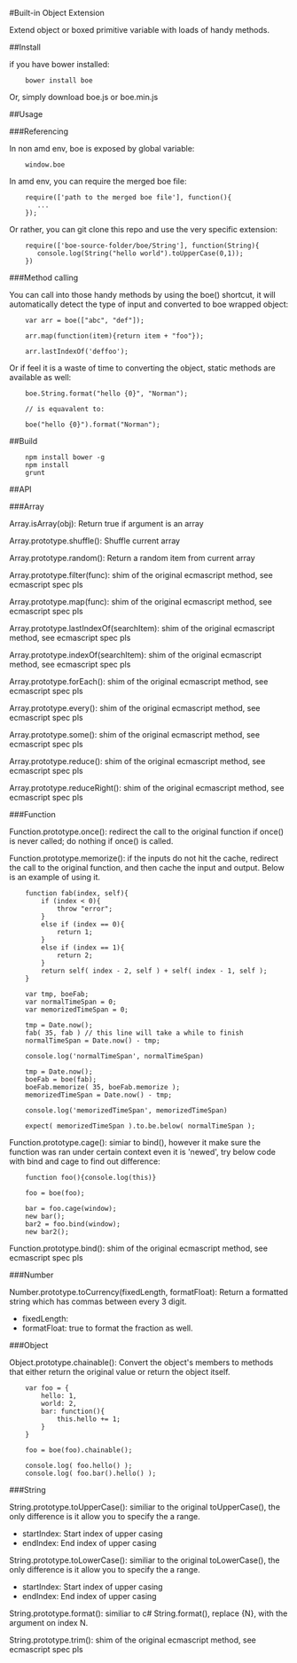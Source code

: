 #Built-in Object Extension

Extend object or boxed primitive variable with loads of handy methods.

##Install

if you have bower installed:

		bower install boe
		
Or, simply download boe.js or boe.min.js

##Usage

###Referencing

In non amd env, boe is exposed by global variable:

		window.boe
		
In amd env, you can require the merged boe file:

		require(['path to the merged boe file'], function(){
		   ...
		});
		
Or rather, you can git clone this repo and use the very specific extension:

		require(['boe-source-folder/boe/String'], function(String){
		   console.log(String("hello world").toUpperCase(0,1));
		})

###Method calling

You can call into those handy methods by using the boe() shortcut, it will automatically detect the type of input and converted to boe wrapped object:
		
		var arr = boe(["abc", "def"]);
		
		arr.map(function(item){return item + "foo"});
		
		arr.lastIndexOf('deffoo');

Or if feel it is a waste of time to converting the object, static methods are available as well:

		boe.String.format("hello {0}", "Norman");
		
		// is equavalent to:

		boe("hello {0}").format("Norman");

##Build 

		npm install bower -g
		npm install
		grunt
		
##API

###Array

Array.isArray(obj): Return true if argument is an array

Array.prototype.shuffle(): Shuffle current array

Array.prototype.random(): Return a random item from current array

Array.prototype.filter(func): shim of the original ecmascript method, see ecmascript spec pls

Array.prototype.map(func): shim of the original ecmascript method, see ecmascript spec pls

Array.prototype.lastIndexOf(searchItem): shim of the original ecmascript method, see ecmascript spec pls

Array.prototype.indexOf(searchItem): shim of the original ecmascript method, see ecmascript spec pls

Array.prototype.forEach(): shim of the original ecmascript method, see ecmascript spec pls

Array.prototype.every(): shim of the original ecmascript method, see ecmascript spec pls

Array.prototype.some(): shim of the original ecmascript method, see ecmascript spec pls

Array.prototype.reduce(): shim of the original ecmascript method, see ecmascript spec pls

Array.prototype.reduceRight(): shim of the original ecmascript method, see ecmascript spec pls

###Function

Function.prototype.once(): redirect the call to the original function if once() is never called; do nothing if once() is called.

Function.prototype.memorize(): if the inputs do not hit the cache, redirect the call to the original function, and then cache the input and output. Below is an example of using it.

		function fab(index, self){
	        if (index < 0){
	            throw "error";
	        }
	        else if (index == 0){
	            return 1;
	        }  
	        else if (index == 1){
	            return 2;
	        }
	        return self( index - 2, self ) + self( index - 1, self );
	    }
		
		var tmp, boeFab;   
        var normalTimeSpan = 0;
        var memorizedTimeSpan = 0;

        tmp = Date.now();
        fab( 35, fab ) // this line will take a while to finish
        normalTimeSpan = Date.now() - tmp;

        console.log('normalTimeSpan', normalTimeSpan)

        tmp = Date.now();
        boeFab = boe(fab);
        boeFab.memorize( 35, boeFab.memorize );
        memorizedTimeSpan = Date.now() - tmp;

        console.log('memorizedTimeSpan', memorizedTimeSpan)

        expect( memorizedTimeSpan ).to.be.below( normalTimeSpan );
		
Function.prototype.cage(): simiar to bind(), however it make sure the function was ran under certain context even it is 'newed', try below code with bind and cage to find out difference:

		function foo(){console.log(this)}
		
		foo = boe(foo);

		bar = foo.cage(window);
		new bar();
		bar2 = foo.bind(window);
		new bar2();

Function.prototype.bind(): shim of the original ecmascript method, see ecmascript spec pls

###Number

Number.prototype.toCurrency(fixedLength, formatFloat): Return a formatted string which has commas between every 3 digit.

* fixedLength: 
* formatFloat: true to format the fraction as well.

###Object

Object.prototype.chainable(): Convert the object's members to methods that either return the original value or return the object itself.

		var foo = {
			hello: 1,
			world: 2,
			bar: function(){
				this.hello += 1;
			}
		}
		
		foo = boe(foo).chainable();
		
		console.log( foo.hello() );
		console.log( foo.bar().hello() );

###String

String.prototype.toUpperCase(): similiar to the original toUpperCase(), the only difference is it allow you to specify the a range.

* startIndex: Start index of upper casing
* endIndex: End index of upper casing

String.prototype.toLowerCase(): similiar to the original toLowerCase(), the only difference is it allow you to specify the a range.

* startIndex: Start index of upper casing
* endIndex: End index of upper casing

String.prototype.format(): similiar to c# String.format(), replace {N}, with the argument on index N.

String.prototype.trim(): shim of the original ecmascript method, see ecmascript spec pls

